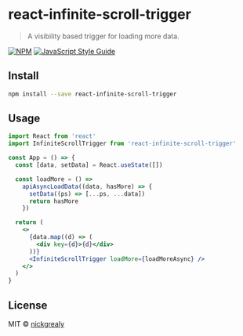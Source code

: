 # react-infinite-scroll-trigger

> A visibility based trigger for loading more data.

[![NPM](https://img.shields.io/npm/v/react-infinite-scroll-trigger.svg)](https://www.npmjs.com/package/react-infinite-scroll-trigger) [![JavaScript Style Guide](https://img.shields.io/badge/code_style-standard-brightgreen.svg)](https://standardjs.com)

## Install

```bash
npm install --save react-infinite-scroll-trigger
```

## Usage

```jsx
import React from 'react'
import InfiniteScrollTrigger from 'react-infinite-scroll-trigger'

const App = () => {
  const [data, setData] = React.useState([])

  const loadMore = () =>
    apiAsyncLoadData((data, hasMore) => {
      setData((ps) => [...ps, ...data])
      return hasMore
    })

  return (
    <>
      {data.map((d) => (
        <div key={d}>{d}</div>
      ))}
      <InfiniteScrollTrigger loadMore={loadMoreAsync} />
    </>
  )
}
```

## License

MIT © [nickgrealy](https://github.com/nickgrealy)
